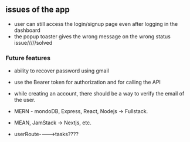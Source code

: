 ## issues of the app

* user can still access the login/signup page even after logging in the dashboard
* the popup toaster gives the wrong message on the wrong status issue/////solved

### Future features

* ability to recover password using gmail
* use the Bearer token for authorization and for calling the API
* while creating an account, there should be a way to verify the email of the user.

* MERN  -  mondoDB, Express, React, Nodejs -> Fullstack.
  
* MEAN, JamStack -> Nextjs, etc.


* userRoute---->tasks????